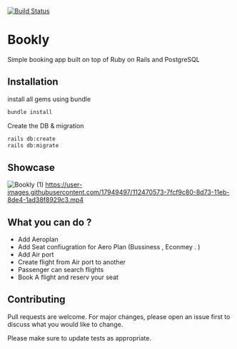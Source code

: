 [![Build Status](https://travis-ci.com/AhmadIbrahiim/bookly.svg?branch=main)](https://travis-ci.com/AhmadIbrahiim/bookly)
# Bookly

Simple booking app built on top of Ruby on Rails and PostgreSQL

## Installation
install all gems using bundle

```bash
bundle install
```
Create the DB & migration
```bash
rails db:create
rails db:migrate
```
## Showcase
![Bookly (1)](https://user-images.githubusercontent.com/17949497/112470541-747c7100-8d73-11eb-8ac3-0b37fb9f4f97.gif)
https://user-images.githubusercontent.com/17949497/112470573-7fcf9c80-8d73-11eb-8de4-1ad38f8929c3.mp4



## What you can do ?
- Add Aeroplan
- Add Seat confiugration for Aero Plan (Bussiness , Econmey . )
- Add Air port
- Create flight from Air port to another
- Passenger can search flights
- Book A flight and reserv your seat 
## Contributing
Pull requests are welcome. For major changes, please open an issue first to discuss what you would like to change.

Please make sure to update tests as appropriate.
